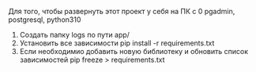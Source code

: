 Для того, чтобы развернуть этот проект у себя на ПК с 0
pgadmin, postgresql, python310

1. Создать папку logs по пути app/
2. Установить все зависимости
pip install -r requirements.txt
3. Если необходимио добавить новую библиотеку и обновить список зависимостей
pip freeze > requirements.txt
